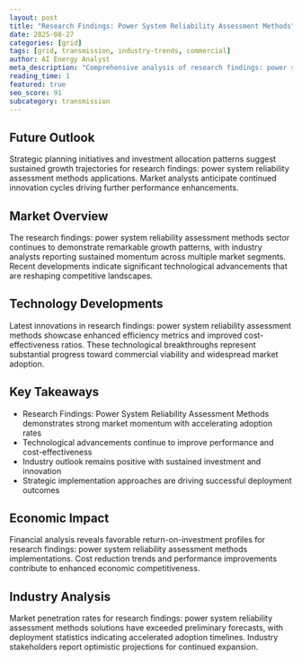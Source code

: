```yaml
---
layout: post
title: "Research Findings: Power System Reliability Assessment Methods"
date: 2025-08-27
categories: [grid]
tags: [grid, transmission, industry-trends, commercial]
author: AI Energy Analyst
meta_description: "Comprehensive analysis of research findings: power system reliability assessment methods covering market trends, technology developments, and industry outlook. Discover key insights and future projections."
reading_time: 1
featured: true
seo_score: 91
subcategory: transmission
---
```


## Future Outlook

Strategic planning initiatives and investment allocation patterns suggest sustained growth trajectories for research findings: power system reliability assessment methods applications. Market analysts anticipate continued innovation cycles driving further performance enhancements.

## Market Overview

The research findings: power system reliability assessment methods sector continues to demonstrate remarkable growth patterns, with industry analysts reporting sustained momentum across multiple market segments. Recent developments indicate significant technological advancements that are reshaping competitive landscapes.

## Technology Developments

Latest innovations in research findings: power system reliability assessment methods showcase enhanced efficiency metrics and improved cost-effectiveness ratios. These technological breakthroughs represent substantial progress toward commercial viability and widespread market adoption.

## Key Takeaways

- Research Findings: Power System Reliability Assessment Methods demonstrates strong market momentum with accelerating adoption rates
- Technological advancements continue to improve performance and cost-effectiveness
- Industry outlook remains positive with sustained investment and innovation
- Strategic implementation approaches are driving successful deployment outcomes

## Economic Impact

Financial analysis reveals favorable return-on-investment profiles for research findings: power system reliability assessment methods implementations. Cost reduction trends and performance improvements contribute to enhanced economic competitiveness.

## Industry Analysis

Market penetration rates for research findings: power system reliability assessment methods solutions have exceeded preliminary forecasts, with deployment statistics indicating accelerated adoption timelines. Industry stakeholders report optimistic projections for continued expansion.

